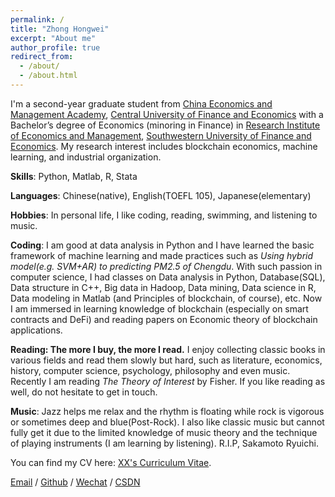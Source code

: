 ```yaml
---
permalink: /
title: "Zhong Hongwei"
excerpt: "About me"
author_profile: true
redirect_from: 
  - /about/
  - /about.html
---
```


I'm a second-year graduate student from [China Economics and Management Academy](http://cema.cufe.edu.cn/), [Central University of Finance and Economics](https://www.cufe.edu.cn/) with a Bachelor’s degree of Economics (minoring in Finance) in [Research Institute of Economics and Management](https://riem.swufe.edu.cn), [Southwestern University of Finance and Economics](https://www.swufe.edu.cn). My research interest includes blockchain economics, machine learning, and industrial organization.

**Skills**: Python, Matlab, R, Stata

**Languages**: Chinese(native), English(TOEFL 105), Japanese(elementary)

**Hobbies**: In personal life, I like coding, reading, swimming, and listening to music. 

**Coding**: I am good at data analysis in Python and I have learned the basic framework of machine learning and made practices such as _Using hybrid model(e.g. SVM+AR) to predicting PM2.5 of Chengdu_. With such passion in computer science, I had classes on Data analysis in Python, Database(SQL), Data structure in C++, Big data in Hadoop, Data mining, Data science in R, Data modeling in Matlab (and Principles of blockchain, of course), etc. Now I am immersed in learning knowledge of blockchain (especially on smart contracts and DeFi) and reading papers on Economic theory of blockchain applications.

**Reading: The more I buy, the more I read.** I enjoy collecting classic books in various fields and read them slowly but hard, such as literature, economics, history, computer science, psychology, philosophy and even music. Recently I am reading _The Theory of Interest_ by Fisher. If you like reading as well, do not hesitate to get in touch.

**Music**: Jazz helps me relax and the rhythm is floating while rock is vigorous or sometimes deep and blue(Post-Rock). I also like classic music but cannot fully get it due to the limited knowledge of music theory and the technique of playing instruments (I am learning by listening). R.I.P, Sakamoto Ryuichi.


You can find my CV here: [XX's Curriculum Vitae](../assets/Curriculum_Vitae.pdf).


[Email](mailto:zhonghongwei@email.cufe.edu.cn) / [Github](https://github.com/CHNzhonghongwei) / [Wechat](../images/Wechat.png) / [CSDN](https://blog.csdn.net/weixin_43108468?type=blog)

